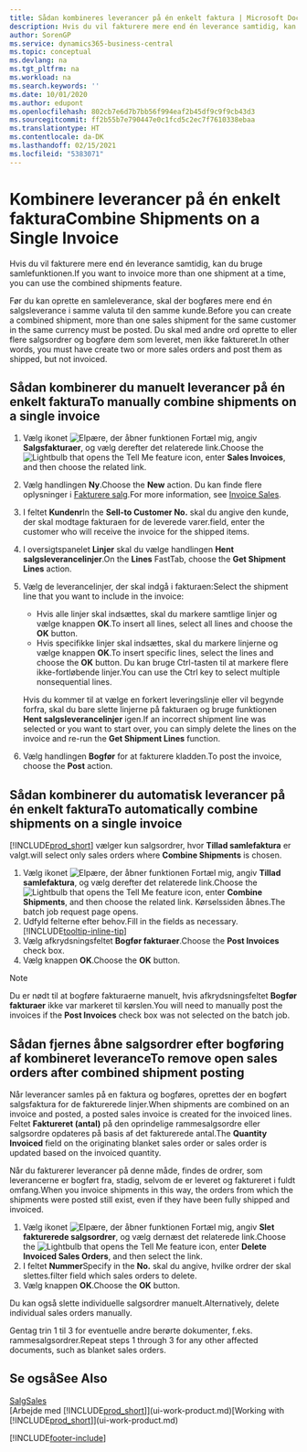 ```yaml
---
title: Sådan kombineres leverancer på én enkelt faktura | Microsoft Docs
description: Hvis du vil fakturere mere end én leverance samtidig, kan du bruge samlefunktionen.
author: SorenGP
ms.service: dynamics365-business-central
ms.topic: conceptual
ms.devlang: na
ms.tgt_pltfrm: na
ms.workload: na
ms.search.keywords: ''
ms.date: 10/01/2020
ms.author: edupont
ms.openlocfilehash: 802cb7e6d7b7bb56f994eaf2b45df9c9f9cb43d3
ms.sourcegitcommit: ff2b55b7e790447e0c1fcd5c2ec7f7610338ebaa
ms.translationtype: HT
ms.contentlocale: da-DK
ms.lasthandoff: 02/15/2021
ms.locfileid: "5383071"
---
```

# <a name="combine-shipments-on-a-single-invoice"></a><span data-ttu-id="c71a9-103">Kombinere leverancer på én enkelt faktura</span><span class="sxs-lookup"><span data-stu-id="c71a9-103">Combine Shipments on a Single Invoice</span></span>
<span data-ttu-id="c71a9-104">Hvis du vil fakturere mere end én leverance samtidig, kan du bruge samlefunktionen.</span><span class="sxs-lookup"><span data-stu-id="c71a9-104">If you want to invoice more than one shipment at a time, you can use the combined shipments feature.</span></span>  

<span data-ttu-id="c71a9-105">Før du kan oprette en samleleverance, skal der bogføres mere end én salgsleverance i samme valuta til den samme kunde.</span><span class="sxs-lookup"><span data-stu-id="c71a9-105">Before you can create a combined shipment, more than one sales shipment for the same customer in the same currency must be posted.</span></span> <span data-ttu-id="c71a9-106">Du skal med andre ord oprette to eller flere salgsordrer og bogføre dem som leveret, men ikke faktureret.</span><span class="sxs-lookup"><span data-stu-id="c71a9-106">In other words, you must have create two or more sales orders and post them as shipped, but not invoiced.</span></span> 

## <a name="to-manually-combine-shipments-on-a-single-invoice"></a><span data-ttu-id="c71a9-107">Sådan kombinerer du manuelt leverancer på én enkelt faktura</span><span class="sxs-lookup"><span data-stu-id="c71a9-107">To manually combine shipments on a single invoice</span></span>  
1. <span data-ttu-id="c71a9-108">Vælg ikonet ![Elpære, der åbner funktionen Fortæl mig](media/ui-search/search_small.png "Fortæl mig, hvad du vil foretage dig"), angiv **Salgsfakturaer**, og vælg derefter det relaterede link.</span><span class="sxs-lookup"><span data-stu-id="c71a9-108">Choose the ![Lightbulb that opens the Tell Me feature](media/ui-search/search_small.png "Tell me what you want to do") icon, enter **Sales Invoices**, and then choose the related link.</span></span>  
2. <span data-ttu-id="c71a9-109">Vælg handlingen **Ny**.</span><span class="sxs-lookup"><span data-stu-id="c71a9-109">Choose the **New** action.</span></span> <span data-ttu-id="c71a9-110">Du kan finde flere oplysninger i [Fakturere salg](sales-how-invoice-sales.md).</span><span class="sxs-lookup"><span data-stu-id="c71a9-110">For more information, see [Invoice Sales](sales-how-invoice-sales.md).</span></span>
3. <span data-ttu-id="c71a9-111">I feltet **Kundenr**</span><span class="sxs-lookup"><span data-stu-id="c71a9-111">In the **Sell-to Customer No.**</span></span> <span data-ttu-id="c71a9-112">skal du angive den kunde, der skal modtage fakturaen for de leverede varer.</span><span class="sxs-lookup"><span data-stu-id="c71a9-112">field, enter the customer who will receive the invoice for the shipped items.</span></span>  
4. <span data-ttu-id="c71a9-113">I oversigtspanelet **Linjer** skal du vælge handlingen **Hent salgsleverancelinjer**.</span><span class="sxs-lookup"><span data-stu-id="c71a9-113">On the **Lines** FastTab, choose the **Get Shipment Lines** action.</span></span>  
5. <span data-ttu-id="c71a9-114">Vælg de leverancelinjer, der skal indgå i fakturaen:</span><span class="sxs-lookup"><span data-stu-id="c71a9-114">Select the shipment line that you want to include in the invoice:</span></span>  

    - <span data-ttu-id="c71a9-115">Hvis alle linjer skal indsættes, skal du markere samtlige linjer og vælge knappen **OK**.</span><span class="sxs-lookup"><span data-stu-id="c71a9-115">To insert all lines, select all lines and choose the **OK** button.</span></span>  
    - <span data-ttu-id="c71a9-116">Hvis specifikke linjer skal indsættes, skal du markere linjerne og vælge knappen **OK**.</span><span class="sxs-lookup"><span data-stu-id="c71a9-116">To insert specific lines, select the lines and choose the **OK** button.</span></span> <span data-ttu-id="c71a9-117">Du kan bruge Ctrl-tasten til at markere flere ikke-fortløbende linjer.</span><span class="sxs-lookup"><span data-stu-id="c71a9-117">You can use the Ctrl key to select multiple nonsequential lines.</span></span>  

    <span data-ttu-id="c71a9-118">Hvis du kommer til at vælge en forkert leveringslinje eller vil begynde forfra, skal du bare slette linjerne på fakturaen og bruge funktionen **Hent salgsleverancelinjer** igen.</span><span class="sxs-lookup"><span data-stu-id="c71a9-118">If an incorrect shipment line was selected or you want to start over, you can simply delete the lines on the invoice and re-run the **Get Shipment Lines** function.</span></span>  
7. <span data-ttu-id="c71a9-119">Vælg handlingen **Bogfør** for at fakturere kladden.</span><span class="sxs-lookup"><span data-stu-id="c71a9-119">To post the invoice, choose the **Post** action.</span></span>  

## <a name="to-automatically-combine-shipments-on-a-single-invoice"></a><span data-ttu-id="c71a9-120">Sådan kombinerer du automatisk leverancer på én enkelt faktura</span><span class="sxs-lookup"><span data-stu-id="c71a9-120">To automatically combine shipments on a single invoice</span></span>  
[!INCLUDE[prod_short](includes/prod_short.md)] <span data-ttu-id="c71a9-121">vælger kun salgsordrer, hvor **Tillad samlefaktura** er valgt.</span><span class="sxs-lookup"><span data-stu-id="c71a9-121">will select only sales orders where **Combine Shipments** is chosen.</span></span> 

1. <span data-ttu-id="c71a9-122">Vælg ikonet ![Elpære, der åbner funktionen Fortæl mig](media/ui-search/search_small.png "Fortæl mig, hvad du vil foretage dig"), angiv **Tillad samlefaktura**, og vælg derefter det relaterede link.</span><span class="sxs-lookup"><span data-stu-id="c71a9-122">Choose the ![Lightbulb that opens the Tell Me feature](media/ui-search/search_small.png "Tell me what you want to do") icon, enter **Combine Shipments**, and then choose the related link.</span></span> <span data-ttu-id="c71a9-123">Kørselssiden åbnes.</span><span class="sxs-lookup"><span data-stu-id="c71a9-123">The batch job request page opens.</span></span>  
2. <span data-ttu-id="c71a9-124">Udfyld felterne efter behov.</span><span class="sxs-lookup"><span data-stu-id="c71a9-124">Fill in the fields as necessary.</span></span> [!INCLUDE[tooltip-inline-tip](includes/tooltip-inline-tip_md.md)]
3. <span data-ttu-id="c71a9-125">Vælg afkrydsningsfeltet **Bogfør fakturaer**.</span><span class="sxs-lookup"><span data-stu-id="c71a9-125">Choose the **Post Invoices** check box.</span></span>  
4. <span data-ttu-id="c71a9-126">Vælg knappen **OK**.</span><span class="sxs-lookup"><span data-stu-id="c71a9-126">Choose the **OK** button.</span></span>  

> [!NOTE]  
>  <span data-ttu-id="c71a9-127">Du er nødt til at bogføre fakturaerne manuelt, hvis afkrydsningsfeltet **Bogfør fakturaer** ikke var markeret til kørslen.</span><span class="sxs-lookup"><span data-stu-id="c71a9-127">You will need to manually post the invoices if the **Post Invoices** check box was not selected on the batch job.</span></span>  

## <a name="to-remove-open-sales-orders-after-combined-shipment-posting"></a><span data-ttu-id="c71a9-128">Sådan fjernes åbne salgsordrer efter bogføring af kombineret leverance</span><span class="sxs-lookup"><span data-stu-id="c71a9-128">To remove open sales orders after combined shipment posting</span></span> 
<span data-ttu-id="c71a9-129">Når leverancer samles på en faktura og bogføres, oprettes der en bogført salgsfaktura for de fakturerede linjer.</span><span class="sxs-lookup"><span data-stu-id="c71a9-129">When shipments are combined on an invoice and posted, a posted sales invoice is created for the invoiced lines.</span></span> <span data-ttu-id="c71a9-130">Feltet **Faktureret (antal)** på den oprindelige rammesalgsordre eller salgsordre opdateres på basis af det fakturerede antal.</span><span class="sxs-lookup"><span data-stu-id="c71a9-130">The **Quantity Invoiced** field on the originating blanket sales order or sales order is updated based on the invoiced quantity.</span></span>  

<span data-ttu-id="c71a9-131">Når du fakturerer leverancer på denne måde, findes de ordrer, som leverancerne er bogført fra, stadig, selvom de er leveret og faktureret i fuldt omfang.</span><span class="sxs-lookup"><span data-stu-id="c71a9-131">When you invoice shipments in this way, the orders from which the shipments were posted still exist, even if they have been fully shipped and invoiced.</span></span>   

1. <span data-ttu-id="c71a9-132">Vælg ikonet ![Elpære, der åbner funktionen Fortæl mig](media/ui-search/search_small.png "Fortæl mig, hvad du vil foretage dig"), angiv **Slet fakturerede salgsordrer**, og vælg dernæst det relaterede link.</span><span class="sxs-lookup"><span data-stu-id="c71a9-132">Choose the ![Lightbulb that opens the Tell Me feature](media/ui-search/search_small.png "Tell me what you want to do") icon, enter **Delete Invoiced Sales Orders**, and then select the link.</span></span>  
2. <span data-ttu-id="c71a9-133">I feltet **Nummer**</span><span class="sxs-lookup"><span data-stu-id="c71a9-133">Specify in the **No.**</span></span> <span data-ttu-id="c71a9-134">skal du angive, hvilke ordrer der skal slettes.</span><span class="sxs-lookup"><span data-stu-id="c71a9-134">filter field which sales orders to delete.</span></span>  
3. <span data-ttu-id="c71a9-135">Vælg knappen **OK**.</span><span class="sxs-lookup"><span data-stu-id="c71a9-135">Choose the **OK** button.</span></span>  

<span data-ttu-id="c71a9-136">Du kan også slette individuelle salgsordrer manuelt.</span><span class="sxs-lookup"><span data-stu-id="c71a9-136">Alternatively, delete individual sales orders manually.</span></span>  

<span data-ttu-id="c71a9-137">Gentag trin 1 til 3 for eventuelle andre berørte dokumenter, f.eks. rammesalgsordrer.</span><span class="sxs-lookup"><span data-stu-id="c71a9-137">Repeat steps 1 through 3 for any other affected documents, such as blanket sales orders.</span></span>

## <a name="see-also"></a><span data-ttu-id="c71a9-138">Se også</span><span class="sxs-lookup"><span data-stu-id="c71a9-138">See Also</span></span>  
[<span data-ttu-id="c71a9-139">Salg</span><span class="sxs-lookup"><span data-stu-id="c71a9-139">Sales</span></span>](sales-manage-sales.md)  
<span data-ttu-id="c71a9-140">[Arbejde med [!INCLUDE[prod_short](includes/prod_short.md)]](ui-work-product.md)</span><span class="sxs-lookup"><span data-stu-id="c71a9-140">[Working with [!INCLUDE[prod_short](includes/prod_short.md)]](ui-work-product.md)</span></span>


[!INCLUDE[footer-include](includes/footer-banner.md)]